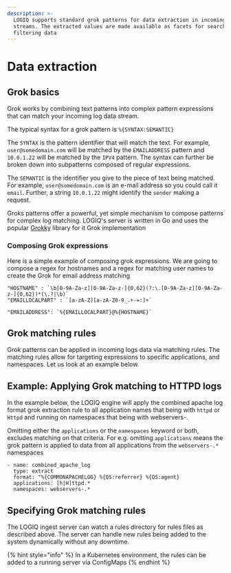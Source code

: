 ```yaml
---
description: >-
  LOGIQ supports standard grok patterns for data extraction in incoming data
  streams. The extracted values are made available as facets for search and
  filtering data
---
```


# Data extraction

## Grok basics

Grok works by combining text patterns into complex pattern expressions that can match your incoming log data stream.

The typical syntax for a grok pattern is `%{SYNTAX:SEMANTIC}`

The `SYNTAX` is the pattern identifier that will match the text. For example, `user@somedomain.com` will be matched by the `EMAILADDRESS` pattern and `10.0.1.22` will be matched by the `IPV4` pattern. The syntax can further be broken down into subpatterns composed of regular expressions.

The `SEMANTIC` is the identifier you give to the piece of text being matched. For example, `user@somedomain.com` is an e-mail address so you could call it `email`. Further, a string `10.0.1.22` might identify the `sender` making a request.

Groks patterns offer a powerful, yet simple mechanism to compose patterns for complex log matching. LOGIQ's server is written in Go and uses the popular [Grokky](https://github.com/logrusorgru/grokky) library for it Grok implementation

### Composing Grok expressions

Here is a simple example of composing grok expressions. We are going to compose a regex for hostnames and a regex for matching user names to create the Grok for email address matching

```text
"HOSTNAME" : `\b[0-9A-Za-z][0-9A-Za-z-]{0,62}(?:\.[0-9A-Za-z][0-9A-Za-z-]{0,62})*(\.?|\b)`
"EMAILLOCALPART" : `[a-zA-Z][a-zA-Z0-9_.+-=:]+`

"EMAILADDRESS": `%{EMAILLOCALPART}@%{HOSTNAME}`
```

## Grok matching rules

Grok patterns can be applied in incoming logs data via matching rules. The matching rules allow for targeting expressions to specific applications, and namespaces. Let us look at an example below.

## Example: Applying Grok matching to HTTPD logs

In the example below, the LOGIQ engine will apply the combined apache log format grok extraction rule to all application names that being with `httpd` or `Httpd` and running on namespaces that being with webservers-.

Omitting either the `applications` or the `namespaces` keyword or both, excludes matching on that criteria. For e.g. omitting `applications` means the grok pattern is applied to data from all applications from the `webservers-.*` namespaces 

```text
- name: combined_apache_log
  type: extract
  format: "%{COMMONAPACHELOG} %{QS:referrer} %{QS:agent}
  applications: [h|H]ttpd.*
  namespaces: webservers-.*
```

## Specifying Grok matching rules

The LOGIQ ingest server can watch a rules directory for rules files as described above. The server can handle new rules being added to the system dynamically without any downtime.

{% hint style="info" %}
In a Kubernetes environment, the rules can be added to a running server via ConfigMaps
{% endhint %}



